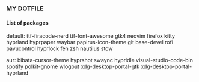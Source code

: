 ### MY DOTFILE

#### List of packages

default:
ttf-firacode-nerd ttf-font-awesome gtk4 neovim 
firefox kitty hyprland hyprpaper waybar papirus-icon-theme 
git base-devel rofi pavucontrol hyprlock feh zsh nautilus
stow

aur:
bibata-cursor-theme hyprshot swaync hypridle 
visual-studio-code-bin spotify polkit-gnome wlogout
xdg-desktop-portal-gtk xdg-desktop-portal-hyprland
